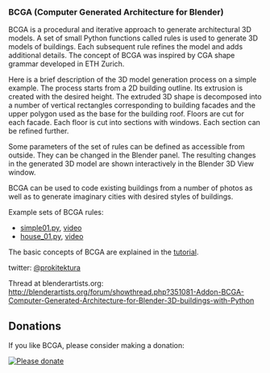 ### BCGA (Computer Generated Architecture for Blender)

BCGA is a procedural and iterative approach to generate architectural 3D models. A set of small Python functions called rules is used to generate 3D models of buildings. Each subsequent rule refines the model and adds additional details. The concept of BCGA was inspired by CGA shape grammar developed in ETH Zurich.

Here is a brief description of the 3D model generation process on a simple example. The process starts from a 2D building outline. Its extrusion is created with the desired height. The extruded 3D shape is decomposed into a number of vertical rectangles corresponding to building facades and the upper polygon used as the base for the building roof. Floors are cut for each facade. Each floor is cut into sections with windows. Each section can be refined further.

Some parameters of the set of rules can be defined as accessible from outside. They can be changed in the Blender panel. The resulting changes in the generated 3D model are shown interactively in the Blender 3D View window.

BCGA can be used to code existing buildings from a number of photos as well as to generate imaginary cities with desired styles of buildings.

Example sets of BCGA rules:
* [simple01.py](https://github.com/vvoovv/bcga-examples/blob/master/examples/simple01.py), [video](https://www.youtube.com/watch?v=GixKhqrdANs)
* [house_01.py](https://github.com/vvoovv/bcga-examples/blob/master/examples/house_01.py), [video](http://www.youtube.com/watch?v=ZJDHtPAF9d8)

The basic concepts of BCGA are explained in the [tutorial](https://github.com/vvoovv/bcga/wiki/Tutorial).

twitter: [@prokitektura](https://twitter.com/prokitektura)

Thread at blenderartists.org: http://blenderartists.org/forum/showthread.php?351081-Addon-BCGA-Computer-Generated-Architecture-for-Blender-3D-buildings-with-Python


## Donations
If you like BCGA, please consider making a donation:

[![Please donate](https://www.paypalobjects.com/en_US/GB/i/btn/btn_donateCC_LG.gif)](https://www.paypal.com/cgi-bin/webscr?cmd=_s-xclick&hosted_button_id=ZZ7CHNYKWYYZE)
